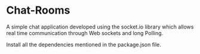 # Chat-Rooms
A simple chat application developed using the socket.io library which allows real time communication through Web sockets and long Polling.


Install all the dependencies mentioned in the package.json file.
